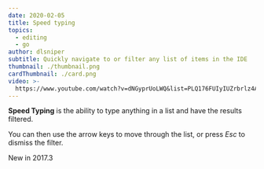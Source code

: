 ```yaml
---
date: 2020-02-05
title: Speed typing
topics:
  - editing
  - go
author: dlsniper
subtitle: Quickly navigate to or filter any list of items in the IDE
thumbnail: ./thumbnail.png
cardThumbnail: ./card.png
video: >-
  https://www.youtube.com/watch?v=dNGyprUoLWQ&list=PLQ176FUIyIUZrbrlz4AY1V8VzBJKZyVlW&index=150
---
```


**Speed Typing** is the ability to type anything in a list and have the results
filtered.

You can then use the arrow keys to move through the list, or press _Esc_ to dismiss the filter.

<span class="tag is-rounded">New in 2017.3</span>
